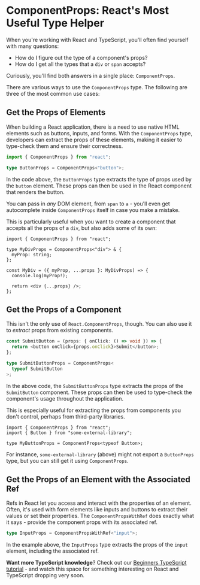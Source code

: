 # ComponentProps: React's Most Useful Type Helper

When you're working with React and TypeScript, you'll often find yourself with many questions:

- How do I figure out the type of a component's props?
- How do I get all the types that a `div` or `span` accepts?

Curiously, you'll find both answers in a single place: `ComponentProps`.

There are various ways to use the `ComponentProps` type. The following are three of the most common use cases:

## Get the Props of Elements

When building a React application, there is a need to use native HTML elements such as buttons, inputs, and forms. With the `ComponentProps` type, developers can extract the props of these elements, making it easier to type-check them and ensure their correctness.

```typescript
import { ComponentProps } from "react";

type ButtonProps = ComponentProps<"button">;
```

In the code above, the `ButtonProps` type extracts the type of props used by the `button` element. These props can then be used in the React component that renders the button.

You can pass in _any_ DOM element, from `span` to `a` - you'll even get autocomplete inside `ComponentProps` itself in case you make a mistake.

This is particularly useful when you want to create a component that accepts all the props of a `div`, but also adds some of its own:

```tsx
import { ComponentProps } from "react";

type MyDivProps = ComponentProps<"div"> & {
  myProp: string;
};

const MyDiv = ({ myProp, ...props }: MyDivProps) => {
  console.log(myProp!);

  return <div {...props} />;
};
```

## Get the Props of a Component

This isn't the only use of `React.ComponentProps`, though. You can also use it to _extract_ props from existing components.

```typescript
const SubmitButton = (props: { onClick: () => void }) => {
  return <button onClick={props.onClick}>Submit</button>;
};

type SubmitButtonProps = ComponentProps<
  typeof SubmitButton
>;
```

In the above code, the `SubmitButtonProps` type extracts the props of the `SubmitButton` component. These props can then be used to type-check the component's usage throughout the application.

This is especially useful for extracting the props from components you don't control, perhaps from third-party libraries.

```tsx
import { ComponentProps } from "react";
import { Button } from "some-external-library";

type MyButtonProps = ComponentProps<typeof Button>;
```

For instance, `some-external-library` (above) might not export a `ButtonProps` type, but you can still get it using `ComponentProps`.

## Get the Props of an Element with the Associated Ref

Refs in React let you access and interact with the properties of an element. Often, it's used with form elements like inputs and buttons to extract their values or set their properties. The `ComponentPropsWithRef` does exactly what it says - provide the component props with its associated ref.

```typescript
type InputProps = ComponentPropsWithRef<"input">;
```

In the example above, the `InputProps` type extracts the props of the `input` element, including the associated ref.

**Want more TypeScript knowledge**? Check out our [Beginners TypeScript tutorial](https://www.totaltypescript.com/tutorials/beginners-typescript) - and watch this space for something interesting on React and TypeScript dropping very soon.
